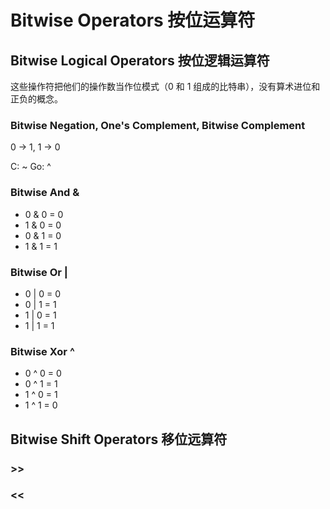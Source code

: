 # Bitwise Operators 按位运算符

## Bitwise Logical Operators 按位逻辑运算符

这些操作符把他们的操作数当作位模式（0 和 1 组成的比特串），没有算术进位和正负的概念。

### Bitwise Negation, One's Complement, Bitwise Complement

0 -> 1, 1 -> 0

C: ~
Go: ^

### Bitwise And &

* 0 & 0 = 0
* 1 & 0 = 0
* 0 & 1 = 0
* 1 & 1 = 1

### Bitwise Or |

* 0 | 0 = 0
* 0 | 1 = 1
* 1 | 0 = 1
* 1 | 1 = 1

### Bitwise Xor ^

* 0 ^ 0 = 0
* 0 ^ 1 = 1
* 1 ^ 0 = 1
* 1 ^ 1 = 0

## Bitwise Shift Operators 移位远算符

### >>

### <<